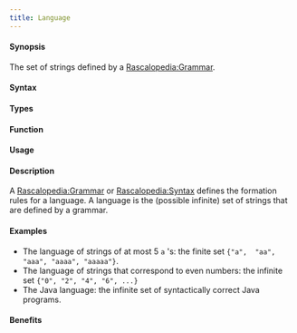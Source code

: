 ```yaml
---
title: Language
---
```


#### Synopsis

The set of strings defined by a [Rascalopedia:Grammar](/Rascalopedia/Grammar).

#### Syntax

#### Types

#### Function
       
#### Usage

#### Description

A [Rascalopedia:Grammar](/Rascalopedia/Grammar) or [Rascalopedia:Syntax](/Rascalopedia/Syntax) defines the formation rules for a language.
A language is the (possible infinite) set of strings that are defined by a grammar.

#### Examples

*  The language of strings of at most 5 `a` 's: the finite set `{"a",  "aa", "aaa", "aaaa", "aaaaa"}`.
*  The language of strings that correspond to even numbers: the infinite set `{"0", "2", "4", "6", ...}`
*  The Java language: the infinite set of syntactically correct Java programs.

#### Benefits


